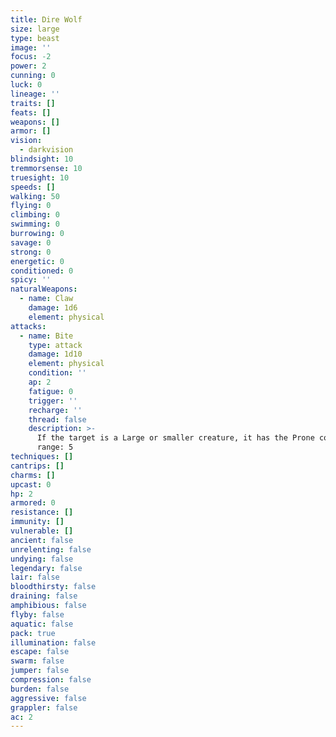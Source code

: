 ```yaml
---
title: Dire Wolf
size: large
type: beast
image: ''
focus: -2
power: 2
cunning: 0
luck: 0
lineage: ''
traits: []
feats: []
weapons: []
armor: []
vision:
  - darkvision
blindsight: 10
tremmorsense: 10
truesight: 10
speeds: []
walking: 50
flying: 0
climbing: 0
swimming: 0
burrowing: 0
savage: 0
strong: 0
energetic: 0
conditioned: 0
spicy: ''
naturalWeapons:
  - name: Claw
    damage: 1d6
    element: physical
attacks:
  - name: Bite
    type: attack
    damage: 1d10
    element: physical
    condition: ''
    ap: 2
    fatigue: 0
    trigger: ''
    recharge: ''
    thread: false
    description: >-
      If the target is a Large or smaller creature, it has the Prone condition.
      range: 5
techniques: []
cantrips: []
charms: []
upcast: 0
hp: 2
armored: 0
resistance: []
immunity: []
vulnerable: []
ancient: false
unrelenting: false
undying: false
legendary: false
lair: false
bloodthirsty: false
draining: false
amphibious: false
flyby: false
aquatic: false
pack: true
illumination: false
escape: false
swarm: false
jumper: false
compression: false
burden: false
aggressive: false
grappler: false
ac: 2
---
```



